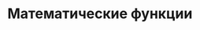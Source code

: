 # Математические функции

<style>
article{
  max-width: 90% !important;
}
</style>
<MathFunctions />
